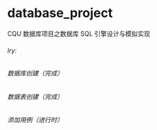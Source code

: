 # database_project

CQU 数据库项目之数据库 SQL 引擎设计与模拟实现

###### lry:

###### 数据库创建（完成）

###### 数据表创建（完成）

###### 添加用例（进行时）
